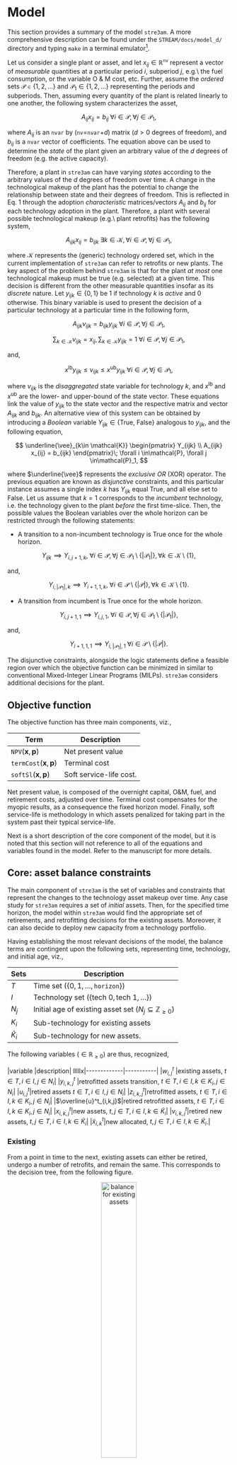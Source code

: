 
# Model

This section provides a summary of the model `stre3am`. A more comprehensive
description can be found under the `STREAM/docs/model_d/` directory and typing
`make` in a terminal emulator[^1]. 

[^1]: A `latex` distribution must be installed, e.g. [here](https://www.latex-project.org/get/)

Let us consider a single plant or asset, and let $x_{ij} \in
\mathbb{R}^{\mathtt{nv}}$
represent a vector of *measurable* quantities at a particular period $i$,
subperiod $j$, e.g.\ the fuel consumption, or the variable O & M cost, etc.
Further, assume the *ordered* sets $\mathcal{P} \in \{1, 2, \dots\}$ and 
$\mathcal{P}_1 \in \{1,2,\dots\}$ representing the periods and subperiods. Then,
assuming every quantity of the plant is related linearly to one another, the
following system characterizes the asset,

$$ 
A_{ij} x_{ij} = b_{ij}\; \forall i \in \mathcal{P}, \forall j \in \mathcal{P}_1,
$$

where $A_{ij}$ is an `nvar` by (`nv`=`nvar`+$d$) matrix ($d>0$ degrees of
freedom), and $b_{ij}$ is a `nvar` vector of coefficients.  The equation above
can be used to determine the *state* of the plant given an arbitrary value of
the $d$ degrees of freedom (e.g. the active capacity).

Therefore, a plant in `stre3am` can have varying *states* according to the
arbitrary values of the $d$ degrees of freedom over time. A change in the
technological makeup of the plant has the potential to change the relationship
between state and their degrees of freedom. This is reflected in Eq. 1 through
the adoption *characteristic* matrices/vectors $A_{ij}$ and $b_{ij}$ for each
technology adoption in the plant. Therefore, a plant with several possible
technological makeup (e.g.\ plant retrofits) has the following system,

$$ 
A_{ijk} x_{ij} = b_{ijk}\; 
\exists k \in \mathcal{K}, \forall i \in \mathcal{P}, \forall j \in \mathcal{P}_1,
$$

where $\mathcal{K}$ represents the (generic) technology ordered set,
which in the current implementation of `stre3am` can refer to retrofits or new
plants. The key aspect of the problem behind `stre3am` is that for the plant *at
most* one technological makeup must be true (e.g. selected) at a given time.
This decision is different from the other measurable quantities insofar as its
*discrete* nature. Let $y_{ijk} \in \{0,1\}$ be 1 if technology $k$ is *active*
and 0 otherwise. This binary variable is used to present the decision of a
particular technology at a particular time in the following form,

$$ 
A_{ijk} \nu_{ijk} = b_{ijk} y_{ijk} \; 
\forall i \in \mathcal{P}, \forall j \in \mathcal{P}_1,
$$

$$
\sum_{k\in\mathcal{K}} \nu_{ijk} = x_{ij}, \, \sum_{k\in\mathcal{K}}y_{ijk}
= 1\; 
\forall i \in\mathcal{P}, \forall j \in\mathcal{P}_1,
$$

and, 

$$
x^\text{lb} y_{ijk} \leq \nu_{ijk} \leq x^\text{ub} y_{ijk} \;
\forall i \in\mathcal{P}, \forall j \in\mathcal{P}_1,
$$

where $\nu_{ijk}$ is the *disaggregated* state variable for technology $k$, and
$x^{\text{lb}}$ and $x^{\text{ub}}$ are the lower- and upper-bound of the state
vector. These equations link the value of $y_{ijk}$ to the state vector and the
 respective matrix and vector $A_{ijk}$ and $b_{ijk}$. An alternative view of
 this system can be obtained by introducing a *Boolean* variable $Y_{ijk} \in
 \{\text{True, False} \}$ analogous to $y_{ijk}$, and the following equation,

$$
\underline{\vee}_{k\in \mathcal{K}} 
\begin{pmatrix} Y_{ijk} \\
A_{ijk} x_{ij} = b_{ijk} 
\end{pmatrix}\;
\forall i \in\mathcal{P}, \forall j \in\mathcal{P}_1,
$$

where $\underline{\vee}$ represents the *exclusive OR* (XOR) operator. The
previous equation are known as *disjunctive* constraints, and this particular
instance assumes a single index $k$ has $Y_{ijk}$ equal True, and all else set
to False. Let us assume that $k=1$ corresponds to the *incumbent* technology,
i.e. the technology given to the plant *before* the first time-slice. Then, the
possible values the Boolean variables over the whole horizon can be restricted
through the following statements:

- A transition to a non-incumbent technology is True once for the whole horizon.

$$
Y_{ijk} \implies Y_{i, j+1, k}, \;
\forall i \in \mathcal{P},
\forall j \in \mathcal{P}_1 \setminus \left\{|\mathcal{P}_1|\right\},
\forall k \in \mathcal{K} \setminus \left\{1\right\},
$$

and,

$$
Y_{i,|\mathcal{P}_1|,k} \implies Y_{i+1, 1, k}, \; 
\forall i \in \mathcal{P} \setminus \left\{|\mathcal{P}|\right\},
\forall k \in \mathcal{K} \setminus \left\{1\right\}.
$$

- A transition from incumbent is True once for the whole horizon.

$$
Y_{i, j+1, 1} \implies Y_{i,j, 1} , \;
\forall i \in \mathcal{P},
\forall j \in \mathcal{P}_1 \setminus \left\{|\mathcal{P}_1|\right\},
$$

and,

$$
Y_{i+1, 1, 1} \implies 
Y_{i,|\mathcal{P}_1|,1} \; 
\forall i \in \mathcal{P} \setminus \left\{|\mathcal{P}|\right\}.
$$

The disjunctive constraints, alongside the logic statements define a feasible
region over which the objective function can be minimized in similar to
conventional Mixed-Integer Linear Programs (MILPs). `stre3am` considers
additional decisions for the plant.

## Objective function

The objective function has three main components, viz.,

| Term                                                    | Description            |
|---------------------------------------------------------|------------------------|
| $\mathtt{NPV} \left(\mathbf{x}, \mathbf{p}\right)$      | Net present value      |
| $\mathtt{termCost} \left(\mathbf{x}, \mathbf{p}\right)$ | Terminal cost          |
| $\mathtt{softSl}\left(\mathbf{x}, \mathbf{p}\right)$    | Soft service-life cost. |

Net present value, is composed of the overnight capital, O&M, fuel, and
retirement costs, adjusted over time. Terminal cost compensates for the myopic
results, as a consequence the fixed horizon model. Finally, soft service-life is
methodology in which assets penalized for taking part in the system past their
typical service-life.

Next is a short description of the core component of the model, but it is noted
that this section will not reference to all of the equations and variables found
in the model. Refer to the manuscript for more details.

## Core: asset balance constraints

The main component of `stre3am` is the set of variables and constraints that
represent the changes to the technology asset makeup over time. 
Any case study for `stre3am` requires a set of *initial* assets. Then, for the
specified time horizon, the model within `stre3am` would find the appropriate set
of retirements, and retrofitting decisions for the existing assets. Moreover,
it can also decide to deploy new capacity from a technology portfolio. 

Having establishing the most relevant decisions of the model, the balance terms
are contingent upon the following sets, representing time, technology, and
initial age, viz.,

|Sets|Description|
|----|-----------|
|$T$|Time set ($\left\lbrace 0, 1, \dots, \mathtt{horizon}\right\rbrace$)|
|$I$|Technology set ($\left\lbrace \text{tech 0}, \text{tech 1}, \dots\right\rbrace$)|
|$N_j$|Initial age of existing asset set ($N_j \subseteq \mathbb{Z}_{\geq 0}$)|
|$K_i$|Sub-technology for existing assets|
|$\tilde{K}_i$|Sub-technology for new assets.|

The following variables ($\in\mathbb{R}_{\geq 0}$) are thus, recognized,

|variable     |description|
lllllx|-------------|-----------|
|$w^t_{i,j}$   |existing assets, $t \in T, i \in I, j \in N_i$|
|$y^t_{i,k,j}$ |retrofitted assets transition, $t \in T, i \in I, k \in K_i, j \in N_i$|
|$u^{t}_{i,j}$|retired assets $t \in T, i \in I, j \in N_i$|
|$z^t_{i,k,j}$|retrofitted assets, $t \in T, i \in I, k \in K_i, j \in N_i$|
|$\overline{u}^t_{i,k,j}$|retired retrofitted assets, $t \in T, i \in I, k \in K_i, j \in N_i$|
|$x^{t}_{i,k,j}$|new assets, $t,j \in T, i \in I, k \in \tilde{K}_i$|
|$v^t_{i,k,j}$|retired new assets, $t,j \in T, i \in I, k \in \tilde{K}_i$|
|$\tilde{x}^t_{i,k}$|new allocated, $t,j \in T, i \in I, k \in \tilde{K}_i$.|

### Existing

From a point in time to the next, existing assets can either be retired, undergo
a number of retrofits, and remain the same. This corresponds to the decision
tree, from the following figure.

<p class="aligncenter"> <img src="../img/wuy.svg" width="40%" height="40%"
title="balance for existing assets"> </p>

<style>
.aligncenter {
    text-align: center;
}
</style>

This can be interpreted as an algebraic expression as follows, 

$$
  w^{t+1}_{i,j} = w^{t}_{i,j} - u^{t}_{i,j} - \sum_{k \in K_i} y^{t}_{i, k,j}, 
  \; \forall t \in T, i \in I, j \in N_i.
$$

### Existing-retrofitted

If an asset is subject to retrofitting, i.e. at time $t$, for asset of kind $i$,
and base age $j$, $y^t_{i,k,j} > 0$ for some $k\in K_i$, said asset
enters a separate balance for retrofitted-assets. From that point, the
retrofitted-asset can either be retired or remain unchanged at the next point.
This is shown in the following picture.

<img src="../img/zyu.svg" width="40%" height="40%" title="balance for new 
assets">

Which results in the following algebraic expression,

$$
    z^{t+1}_{i,k,j} = z^{t}_{i,k,j} - \overline{u}^t_{i,k,j} + y^t_{i,k,j},\;
    \forall 
  t \in T, i \in I, k \in K_i, j \in N_i.
$$

### New-asset 

New assets are allocated strategically, i.e. at time $t$, for kind $i$, there is
$\tilde{x}^t_{i,k}>0$ for some $k \in \tilde{K}_i$. Then, these enter their own
tally following the next equation,

$$
    x^t_{i,k,t} = \tilde{x}^t_{i,k}, \; 
    \forall t\in T, i\in I, k\in \tilde{K}_i.
$$

Moreover, the new assets can either be retired, or continue to the next point,
this is laid out in the following figure and equation.

<img src="../img/xv.svg" width="40%" height="40%" title="balance for retrofits">


$$
    x^{t+1}_{i,k,j} = x^{t}_{i,k,j} - v^t_{i,k,j}
    ,\; \forall
    t,j \in T, i \in I, k \in \tilde{K}_i.
$$


### Supporting constraints

Following the supposition of an initial amount of existing assets of different
kinds, the variables are linked by the following equation,

$$
    w^0_{i,j} = \mathtt{initCap}_{i,j}, \; \forall i\in I, j\in N_i.
$$

Also, it is assumed that no retrofitted-assets exists at the initial time.

$$
    z^0_{i,k,j} = 0, \; \forall i\in I, k \in K_i, j\in N_i.
$$

## Concluding remarks

It is encouraged to refer to the `stre3am` manuscript where the complete model is
laid out. This page is a brief summary of some core aspects of the model.

